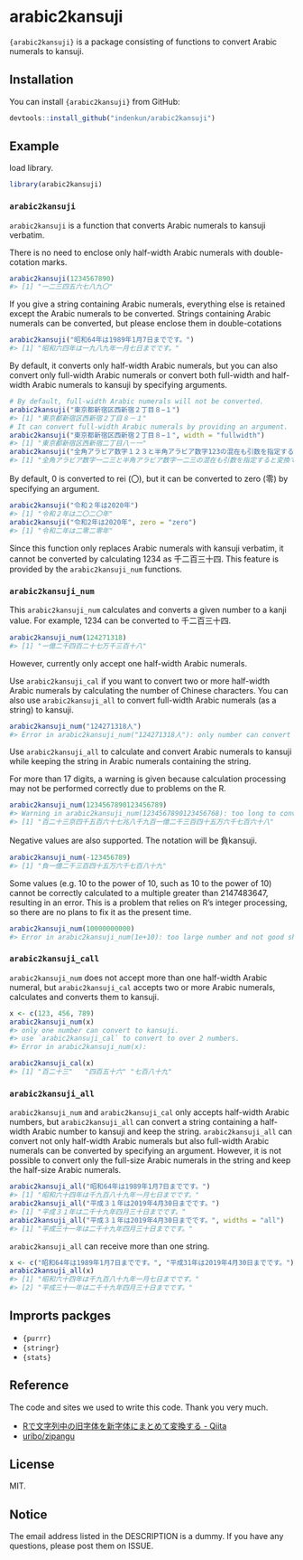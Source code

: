 
<!-- README.md is generated from README.Rmd. Please edit that file -->

# arabic2kansuji

<!-- badges: start -->

<!-- badges: end -->

`{arabic2kansuji}` is a package consisting of functions to convert
Arabic numerals to kansuji.

## Installation

You can install `{arabic2kansuji}` from GitHub:

``` r
devtools::install_github("indenkun/arabic2kansuji")
```

## Example

load library.

``` r
library(arabic2kansuji)
```

### `arabic2kansuji`

`arabic2kansuji` is a function that converts Arabic numerals to kansuji
verbatim.

There is no need to enclose only half-width Arabic numerals with
double-cotation marks.

``` r
arabic2kansuji(1234567890)
#> [1] "一二三四五六七八九〇"
```

If you give a string containing Arabic numerals, everything else is
retained except the Arabic numerals to be converted. Strings containing
Arabic numerals can be converted, but please enclose them in
double-cotations

``` r
arabic2kansuji("昭和64年は1989年1月7日までです。")
#> [1] "昭和六四年は一九八九年一月七日までです。"
```

By default, it converts only half-width Arabic numerals, but you can
also convert only full-width Arabic numerals or convert both full-width
and half-width Arabic numerals to kansuji by specifying arguments.

``` r
# By default, full-width Arabic numerals will not be converted.
arabic2kansuji("東京都新宿区西新宿２丁目８−１")
#> [1] "東京都新宿区西新宿２丁目８－１"
# It can convert full-width Arabic numerals by providing an argument.
arabic2kansuji("東京都新宿区西新宿２丁目８−１", width = "fullwidth")
#> [1] "東京都新宿区西新宿二丁目八－一"
arabic2kansuji("全角アラビア数字１２３と半角アラビア数字123の混在も引数を指定すると変換できます。", width = "all")
#> [1] "全角アラビア数字一二三と半角アラビア数字一二三の混在も引数を指定すると変換できます。"
```

By default, 0 is converted to rei (〇), but it can be converted to zero
(零) by specifying an argument.

``` r
arabic2kansuji("令和２年は2020年")
#> [1] "令和２年は二〇二〇年"
arabic2kansuji("令和2年は2020年", zero = "zero")
#> [1] "令和二年は二零二零年"
```

Since this function only replaces Arabic numerals with kansuji verbatim,
it cannot be converted by calculating 1234 as 千二百三十四. This feature is
provided by the `arabic2kansuji_num` functions.

### `arabic2kansuji_num`

This `arabic2kansuji_num` calculates and converts a given number to a
kanji value. For example, 1234 can be converted to 千二百三十四.

``` r
arabic2kansuji_num(124271318)
#> [1] "一億二千四百二十七万千三百十八"
```

However, currently only accept one half-width Arabic numerals.

Use `arabic2kansuji_cal` if you want to convert two or more half-width
Arabic numerals by calculating the number of Chinese characters. You can
also use `arabic2kansuji_all` to convert full-width Arabic numerals (as
a string) to kansuji.

``` r
arabic2kansuji_num("124271318人")
#> Error in arabic2kansuji_num("124271318人"): only number can convert to kansuji.
```

Use `arabic2kansuji_all` to calculate and convert Arabic numerals to
kansuji while keeping the string in Arabic numerals containing the
string.

For more than 17 digits, a warning is given because calculation
processing may not be performed correctly due to problems on the R.

``` r
arabic2kansuji_num(1234567890123456789)
#> Warning in arabic2kansuji_num(1234567890123456768): too long to convert.
#> [1] "百二十三京四千五百六十七兆八千九百一億二千三百四十五万六千七百六十八"
```

Negative values are also supported. The notation will be 負kansuji.

``` r
arabic2kansuji_num(-123456789)
#> [1] "負一億二千三百四十五万六千七百八十九"
```

Some values (e.g. 10 to the power of 10, such as 10 to the power of 10)
cannot be correctly calculated to a multiple greater than 2147483647,
resulting in an error. This is a problem that relies on R’s integer
processing, so there are no plans to fix it as the present time.

``` r
arabic2kansuji_num(10000000000)
#> Error in arabic2kansuji_num(1e+10): too large number and not good shape to convert.
```

### `arabic2kansuji_call`

`arabic2kansuji_num` does not accept more than one half-width Arabic
numeral, but `arabic2kansuji_cal` accepts two or more Arabic numerals,
calculates and converts them to kansuji.

``` r
x <- c(123, 456, 789)
arabic2kansuji_num(x)
#> only one number can convert to kansuji. 
#> use `arabic2kansuji_cal` to convert to over 2 numbers.
#> Error in arabic2kansuji_num(x):
```

``` r
arabic2kansuji_cal(x)
#> [1] "百二十三"   "四百五十六" "七百八十九"
```

### `arabic2kansuji_all`

`arabic2kansuji_num` and `arabic2kansuji_cal` only accepts half-width
Arabic numbers, but `arabic2kansuji_all` can convert a string containing
a half-width Arabic number to kansuji and keep the string.
`arabic2kansuji_all` can convert not only half-width Arabic numerals but
also full-width Arabic numerals can be converted by specifying an
argument. However, it is not possible to convert only the full-size
Arabic numerals in the string and keep the half-size Arabic numerals.

``` r
arabic2kansuji_all("昭和64年は1989年1月7日までです。")
#> [1] "昭和六十四年は千九百八十九年一月七日までです。"
arabic2kansuji_all("平成３１年は2019年4月30日までです。")
#> [1] "平成３１年は二千十九年四月三十日までです。"
arabic2kansuji_all("平成３１年は2019年4月30日までです。", widths = "all")
#> [1] "平成三十一年は二千十九年四月三十日までです。"
```

`arabic2kansuji_all` can receive more than one string.

``` r
x <- c("昭和64年は1989年1月7日までです。", "平成31年は2019年4月30日までです。")
arabic2kansuji_all(x)
#> [1] "昭和六十四年は千九百八十九年一月七日までです。"
#> [2] "平成三十一年は二千十九年四月三十日までです。"
```

## Improrts packges

  - `{purrr}`
  - `{stringr}`
  - `{stats}`

## Reference

The code and sites we used to write this code. Thank you very much.

  - [Rで文字列中の旧字体を新字体にまとめて変換する -
    Qiita](https://qiita.com/hzm_0901/items/c77bec84d261e0ae2bfe)
  - [uribo/zipangu](https://github.com/uribo/zipangu)

## License

MIT.

## Notice

The email address listed in the DESCRIPTION is a dummy. If you have any
questions, please post them on ISSUE.
